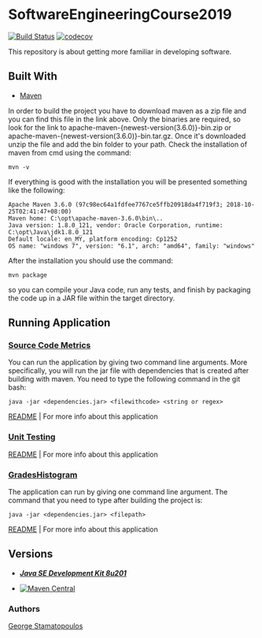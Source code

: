 # SoftwareEngineeringCourse2019
[![Build Status](https://travis-ci.com/Stam21/SoftwareEngineeringCourse2019.svg?token=cLJyNCHjqFzPy5Mv4uzh&branch=master)](https://travis-ci.com/Stam21/SoftwareEngineeringCourse2019)
[![codecov](https://codecov.io/gh/Stam21/SoftwareEngineeringCourse2019/branch/master/graph/badge.svg?token=48ncmVWRtB)](https://codecov.io/gh/Stam21/SoftwareEngineeringCourse2019)

This repository is about getting more familiar in developing software.


## Built With 

* [Maven](https://maven.apache.org/download.cgi)

In order to build the project you have to download maven as a zip file and you can find this file in the link above. Only the binaries are required, so look for the link to apache-maven-{newest-version(3.6.0)}-bin.zip or apache-maven-{newest-version(3.6.0)}-bin.tar.gz. Once it's downloaded unzip the file and add the bin folder to your path. Check the installation of maven from cmd using the command: 
```
mvn -v
```

If everything is good with the installation you will be presented something like the following:
```
Apache Maven 3.6.0 (97c98ec64a1fdfee7767ce5ffb20918da4f719f3; 2018-10-25T02:41:47+08:00)
Maven home: C:\opt\apache-maven-3.6.0\bin\..
Java version: 1.8.0_121, vendor: Oracle Corporation, runtime: C:\opt\Java\jdk1.8.0_121
Default locale: en_MY, platform encoding: Cp1252
OS name: "windows 7", version: "6.1", arch: "amd64", family: "windows"
```

After the installation you should use the command: 
```
mvn package 
```
so you can compile your Java code, run any tests, and finish by packaging the code up in a JAR file within the target directory.

## Running Application

### [Source Code Metrics](seip2019/metrics/README.md)
You can run the application by giving two command line arguments. More specifically, you will run the jar file with dependencies that is created after building with maven.
You need to type the following command in the git bash:
```
java -jar <dependencies.jar> <filewithcode> <string or regex>
```
[README](seip2019/metrics/README.md) | For more info about this application

### [Unit Testing](seip2019/unitTesting/README.md)
[README](seip2019/unitTesting/README.md) | For more info about this application

### [GradesHistogram](seip2019/gradeshistogram/README.md)
The application can run by giving one command line argument.
The command that you need to type after building the project is:
```
java -jar <dependencies.jar> <filepath>
```
[README](seip2019/gradeshistogram/README.md) | For more info about this application


## Versions

* ***[Java SE Development Kit 8u201](https://www.oracle.com/technetwork/java/javase/downloads/jdk8-downloads-2133151.html)***

* [![Maven Central](https://img.shields.io/maven-central/v/org.apache.maven/apache-maven.svg?label=Maven%20Central)](https://search.maven.org/#search%7Cgav%7C1%7Cg%3A%22org.apache.maven%22%20AND%20a%3A%22apache-maven%22)

### Authors

[George Stamatopoulos](https://github.com/Stam21)
